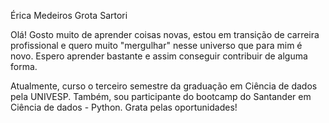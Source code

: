 
Érica Medeiros Grota Sartori

Olá!
Gosto muito de aprender coisas novas, estou em transição de carreira profissional e quero muito "mergulhar" nesse universo que para mim é novo. Espero aprender bastante e assim conseguir contribuir de alguma forma.

Atualmente, curso o terceiro semestre da graduação em Ciência de dados pela UNIVESP. Também, sou participante do bootcamp do Santander em Ciência de dados - Python. 
Grata pelas oportunidades!
